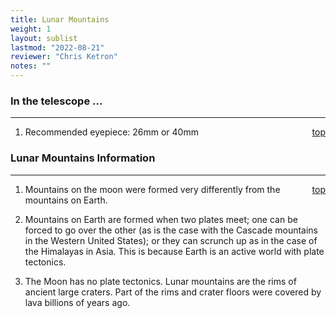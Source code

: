 ```yaml
---
title: Lunar Mountains
weight: 1
layout: sublist
lastmod: "2022-08-21"
reviewer: "Chris Ketron"
notes: ""
---
```


### In the telescope ...

---
<span style='float:right;'>[top](#)</span>

1. Recommended eyepiece: 26mm or 40mm

### Lunar Mountains Information

---
<span style='float:right;'>[top](#)</span>

1. Mountains on the moon were formed very differently from the mountains on Earth.

2. Mountains on Earth are formed when two plates meet; one can be forced to go over the other (as is the case with the Cascade mountains in the Western United States); or they can scrunch up as in the case of the Himalayas in Asia. This is because Earth is an active world with plate tectonics.

3. The Moon has no plate tectonics. Lunar mountains are the rims of ancient large craters. Part of the rims and crater floors were covered by lava billions of years ago.
